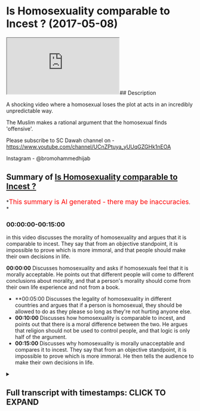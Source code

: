 # Is Homosexuality comparable to Incest ? (2017-05-08)

<iframe loading='lazy' allow='autoplay' src='https://www.youtube.com/embed/wPR8dUCgoIM'></iframe>## Description

A shocking video where a homosexual loses the plot at acts in an incredibly unpredictable way.

The Muslim makes a rational argument that the homosexual finds 'offensive'.

Please subscribe to SC Dawah channel on -
 <https://www.youtube.com/channel/UCnZPtuya_yUUqGZGHk1nEOA>

Instagram - @bromohammedhijab

## Summary of [Is Homosexuality comparable to Incest ?](https://www.youtube.com/watch?v=wPR8dUCgoIM)

*<span style="color:red; font-size:125%">This summary is AI generated - there may be inaccuracies</span>. *

### <a onclick="modifyYTiframeseektime('0')">00:00:00-00:15:00</a>

in this video discusses the morality of homosexuality and argues that it is comparable to incest. They say that from an objective standpoint, it is impossible to prove which is more immoral, and that people should make their own decisions in life.

**<a onclick="modifyYTiframeseektime('0')">00:00:00</a>** Discusses homosexuality and asks if homosexuals feel that it is morally acceptable. He points out that different people will come to different conclusions about morality, and that a person's morality should come from their own life experience and not from a book.

* **<a onclick="modifyYTiframeseektime('300')">00:05:00</a> Discusses the legality of homosexuality in different countries and argues that if a person is homosexual, they should be allowed to do as they please so long as they're not hurting anyone else.
* **<a onclick="modifyYTiframeseektime('600')">00:10:00</a>** Discusses how homosexuality is comparable to incest, and points out that there is a moral difference between the two. He argues that religion should not be used to control people, and that logic is only half of the argument.
* **<a onclick="modifyYTiframeseektime('900')">00:15:00</a>** Discusses why homosexuality is morally unacceptable and compares it to incest. They say that from an objective standpoint, it is impossible to prove which is more immoral. He then tells the audience to make their own decisions in life.

<details><summary><h2>Full transcript with timestamps: CLICK TO EXPAND</h2></summary>

<a onclick="modifyYTiframeseektime('0')">0:00:00</a> basically before we start let me just  
<a onclick="modifyYTiframeseektime('3')">0:00:03</a> introduce it to a slammer  
<a onclick="modifyYTiframeseektime('4')">0:00:04</a> it's LOM as a religion here whereby I  
<a onclick="modifyYTiframeseektime('8')">0:00:08</a> use me here if someone's a religion well  
<a onclick="modifyYTiframeseektime('13')">0:00:13</a> we believe the one God one God worthy of  
<a onclick="modifyYTiframeseektime('16')">0:00:16</a> worship all right one God worthy of  
<a onclick="modifyYTiframeseektime('19')">0:00:19</a> worship yeah yeah oh yeah one God worthy  
<a onclick="modifyYTiframeseektime('26')">0:00:26</a> of worship we believe look this is what  
<a onclick="modifyYTiframeseektime('30')">0:00:30</a> we believe there's a verse in the Quran  
<a onclick="modifyYTiframeseektime('31')">0:00:31</a> I want to introduce you to it ya know  
<a onclick="modifyYTiframeseektime('33')">0:00:33</a> see what not to like no there's a verse  
<a onclick="modifyYTiframeseektime('36')">0:00:36</a> I figured Saturday night verse 29 it  
<a onclick="modifyYTiframeseektime('40')">0:00:40</a> says but of Allah whom a solemn Roger  
<a onclick="modifyYTiframeseektime('43')">0:00:43</a> une fille Shura cap water shake it  
<a onclick="modifyYTiframeseektime('46')">0:00:46</a> sooner or later version basically says  
<a onclick="modifyYTiframeseektime('48')">0:00:48</a> that God has preferred a parable yeah of  
<a onclick="modifyYTiframeseektime('51')">0:00:51</a> a man who has many slave owners and  
<a onclick="modifyYTiframeseektime('55')">0:00:55</a> another man who has only one slave owner  
<a onclick="modifyYTiframeseektime('58')">0:00:58</a> and then he said hey Lester really  
<a onclick="modifyYTiframeseektime('60')">0:01:00</a> metella are they the same  
<a onclick="modifyYTiframeseektime('61')">0:01:01</a> yeah now the plane is do you know those  
<a onclick="modifyYTiframeseektime('65')">0:01:05</a> a philosopher his name is Rosario he  
<a onclick="modifyYTiframeseektime('66')">0:01:06</a> said man is bloom free for everywhere in  
<a onclick="modifyYTiframeseektime('69')">0:01:09</a> Chains man is going to bed one change  
<a onclick="modifyYTiframeseektime('71')">0:01:11</a> the idea is this the idea is that we as  
<a onclick="modifyYTiframeseektime('74')">0:01:14</a> Muslims we believe that you are going to  
<a onclick="modifyYTiframeseektime('76')">0:01:16</a> be a slave to something in this world  
<a onclick="modifyYTiframeseektime('78')">0:01:18</a> yes  
<a onclick="modifyYTiframeseektime('79')">0:01:19</a> you're going to either be a slave to  
<a onclick="modifyYTiframeseektime('80')">0:01:20</a> social expectations that you've chosen  
<a onclick="modifyYTiframeseektime('83')">0:01:23</a> your China it's a good way of putting it  
<a onclick="modifyYTiframeseektime('87')">0:01:27</a> so we say look let us choose who we  
<a onclick="modifyYTiframeseektime('90')">0:01:30</a> should be basically submissive to or  
<a onclick="modifyYTiframeseektime('93')">0:01:33</a> what we should be submissive to and in  
<a onclick="modifyYTiframeseektime('94')">0:01:34</a> our conceptual conceptualization we say  
<a onclick="modifyYTiframeseektime('97')">0:01:37</a> that the most appropriate thing for us  
<a onclick="modifyYTiframeseektime('99')">0:01:39</a> to submit to is the one who created  
<a onclick="modifyYTiframeseektime('101')">0:01:41</a> everything the one who knows everything  
<a onclick="modifyYTiframeseektime('103')">0:01:43</a> the one who's all aware of everything  
<a onclick="modifyYTiframeseektime('105')">0:01:45</a> and that is for us God so that's why the  
<a onclick="modifyYTiframeseektime('108')">0:01:48</a> Quran giving anyone in this entire  
<a onclick="modifyYTiframeseektime('110')">0:01:50</a> square  
<a onclick="modifyYTiframeseektime('112')">0:01:52</a> yes okay so in that case because oh  
<a onclick="modifyYTiframeseektime('114')">0:01:54</a> really so do you accept do you accept  
<a onclick="modifyYTiframeseektime('117')">0:01:57</a> that the scientists think there's like a  
<a onclick="modifyYTiframeseektime('119')">0:01:59</a> electronic that's some kind of magnetic  
<a onclick="modifyYTiframeseektime('122')">0:02:02</a> thing going on and that's God even  
<a onclick="modifyYTiframeseektime('124')">0:02:04</a> science so everybody agrees yeah no I'm  
<a onclick="modifyYTiframeseektime('128')">0:02:08</a> with you oh that's good we'll put in it  
<a onclick="modifyYTiframeseektime('129')">0:02:09</a> but I just want to say - I want to put  
<a onclick="modifyYTiframeseektime('130')">0:02:10</a> the student ma'am so for me like if you  
<a onclick="modifyYTiframeseektime('133')">0:02:13</a> ask me about my morality where do I get  
<a onclick="modifyYTiframeseektime('135')">0:02:15</a> my own morality  
<a onclick="modifyYTiframeseektime('135')">0:02:15</a> ya know but if you do I'll say look  
<a onclick="modifyYTiframeseektime('139')">0:02:19</a> there's a there's a rationality behind  
<a onclick="modifyYTiframeseektime('140')">0:02:20</a> the rally  
<a onclick="modifyYTiframeseektime('141')">0:02:21</a> so the rationality for us is okay we  
<a onclick="modifyYTiframeseektime('143')">0:02:23</a> believe that God created the universe  
<a onclick="modifyYTiframeseektime('145')">0:02:25</a> yeah now he is all-knowing we'll hearing  
<a onclick="modifyYTiframeseektime('148')">0:02:28</a> a little powerful and as an extension of  
<a onclick="modifyYTiframeseektime('150')">0:02:30</a> that he sent messengers to certain  
<a onclick="modifyYTiframeseektime('152')">0:02:32</a> people's in certain plants and  
<a onclick="modifyYTiframeseektime('154')">0:02:34</a> messengers came to people in certain  
<a onclick="modifyYTiframeseektime('156')">0:02:36</a> people certain times at different times  
<a onclick="modifyYTiframeseektime('158')">0:02:38</a> yeah and the final that we believe is  
<a onclick="modifyYTiframeseektime('160')">0:02:40</a> the Prophet Muhammad you came for  
<a onclick="modifyYTiframeseektime('161')">0:02:41</a> everything would be right  
<a onclick="modifyYTiframeseektime('163')">0:02:43</a> those messengers yeah so basically  
<a onclick="modifyYTiframeseektime('166')">0:02:46</a> whether what they have with them are two  
<a onclick="modifyYTiframeseektime('168')">0:02:48</a> things the message in the miracle the  
<a onclick="modifyYTiframeseektime('170')">0:02:50</a> message being from God which is to  
<a onclick="modifyYTiframeseektime('172')">0:02:52</a> believe in a worship and only one God  
<a onclick="modifyYTiframeseektime('174')">0:02:54</a> submit yourself to one God rather than  
<a onclick="modifyYTiframeseektime('176')">0:02:56</a> submitting yourself to aspects of the  
<a onclick="modifyYTiframeseektime('177')">0:02:57</a> creation and the miracle is the Quran  
<a onclick="modifyYTiframeseektime('180')">0:03:00</a> itself and it has a way of basically  
<a onclick="modifyYTiframeseektime('182')">0:03:02</a> proving itself okay good point so having  
<a onclick="modifyYTiframeseektime('188')">0:03:08</a> said that Oscars a homosexual yeah I  
<a onclick="modifyYTiframeseektime('190')">0:03:10</a> want to ask as a homosexual do you feel  
<a onclick="modifyYTiframeseektime('195')">0:03:15</a> it's basically in your opinion it's it's  
<a onclick="modifyYTiframeseektime('198')">0:03:18</a> your right jewy it's absolutely fine  
<a onclick="modifyYTiframeseektime('201')">0:03:21</a> morally acceptable for you to be  
<a onclick="modifyYTiframeseektime('202')">0:03:22</a> homosexual in the sense that my national  
<a onclick="modifyYTiframeseektime('205')">0:03:25</a> urge okay thank you all right yeah okay  
<a onclick="modifyYTiframeseektime('209')">0:03:29</a> I wanted to ask you a question there  
<a onclick="modifyYTiframeseektime('211')">0:03:31</a> yeah do you assert that everything that  
<a onclick="modifyYTiframeseektime('214')">0:03:34</a> you believe and feel from nature  
<a onclick="modifyYTiframeseektime('216')">0:03:36</a> you should enact depending on what how  
<a onclick="modifyYTiframeseektime('220')">0:03:40</a> you feel depending on your own  
<a onclick="modifyYTiframeseektime('223')">0:03:43</a> morality that you have available decide  
<a onclick="modifyYTiframeseektime('226')">0:03:46</a> the course of your lifetime supporting  
<a onclick="modifyYTiframeseektime('228')">0:03:48</a> with your own experiences and your own  
<a onclick="modifyYTiframeseektime('230')">0:03:50</a> destiny based on your own and what  
<a onclick="modifyYTiframeseektime('232')">0:03:52</a> you're here to do and that all of us are  
<a onclick="modifyYTiframeseektime('234')">0:03:54</a> here to do something different we're all  
<a onclick="modifyYTiframeseektime('235')">0:03:55</a> here to develop in a soul a different  
<a onclick="modifyYTiframeseektime('237')">0:03:57</a> way but religion to shut that down and  
<a onclick="modifyYTiframeseektime('238')">0:03:58</a> makes you all the same I don't believe  
<a onclick="modifyYTiframeseektime('240')">0:04:00</a> that no I'm with you but John I put this  
<a onclick="modifyYTiframeseektime('243')">0:04:03</a> on you because I think your voice is  
<a onclick="modifyYTiframeseektime('245')">0:04:05</a> thought on my website no I don't like  
<a onclick="modifyYTiframeseektime('249')">0:04:09</a> you you believe that yeah but the  
<a onclick="modifyYTiframeseektime('251')">0:04:11</a> question I asked you was you said it was  
<a onclick="modifyYTiframeseektime('252')">0:04:12</a> my network to be homosexual I mean I do  
<a onclick="modifyYTiframeseektime('255')">0:04:15</a> believe that I'm not saying that you  
<a onclick="modifyYTiframeseektime('257')">0:04:17</a> shouldn't know one thing I Fisher the  
<a onclick="modifyYTiframeseektime('261')">0:04:21</a> first Pinilla do you believe that as you  
<a onclick="modifyYTiframeseektime('263')">0:04:23</a> connect with my life I think we have  
<a onclick="modifyYTiframeseektime('264')">0:04:24</a> there should be able to adapt well most  
<a onclick="modifyYTiframeseektime('267')">0:04:27</a> of them because you have an urge to eat  
<a onclick="modifyYTiframeseektime('269')">0:04:29</a> to  __  for sleep to park so most of  
<a onclick="modifyYTiframeseektime('272')">0:04:32</a> them yes I would agree sir all right  
<a onclick="modifyYTiframeseektime('274')">0:04:34</a> what about you what about you all of  
<a onclick="modifyYTiframeseektime('275')">0:04:35</a> them I wish you would do not sir  
<a onclick="modifyYTiframeseektime('278')">0:04:38</a> okay does that go fight for my morality  
<a onclick="modifyYTiframeseektime('280')">0:04:40</a> the one thing so from what did you get  
<a onclick="modifyYTiframeseektime('282')">0:04:42</a> your morality from your own life  
<a onclick="modifyYTiframeseektime('283')">0:04:43</a> experience or did you get it from the  
<a onclick="modifyYTiframeseektime('285')">0:04:45</a> book look well I think that's crap it  
<a onclick="modifyYTiframeseektime('287')">0:04:47</a> you have to get it from life okay why  
<a onclick="modifyYTiframeseektime('289')">0:04:49</a> don't kill because that's what we've got  
<a onclick="modifyYTiframeseektime('291')">0:04:51</a> to go on got to go you can have guidance  
<a onclick="modifyYTiframeseektime('294')">0:04:54</a> you can have guidance really but if you  
<a onclick="modifyYTiframeseektime('296')">0:04:56</a> don't develop it to your own experiences  
<a onclick="modifyYTiframeseektime('297')">0:04:57</a> and your own vision and your own path  
<a onclick="modifyYTiframeseektime('300')">0:05:00</a> life and everything else  
<a onclick="modifyYTiframeseektime('301')">0:05:01</a> what's the point of it well as you had  
<a onclick="modifyYTiframeseektime('303')">0:05:03</a> to have it I'm not going on chemically  
<a onclick="modifyYTiframeseektime('305')">0:05:05</a> you can call me well your life because  
<a onclick="modifyYTiframeseektime('309')">0:05:09</a> how call you done yet there you go  
<a onclick="modifyYTiframeseektime('311')">0:05:11</a> John the Baptist you go okay John Joyce  
<a onclick="modifyYTiframeseektime('314')">0:05:14</a> Jesus high five ah Piper Coverstone 0.1  
<a onclick="modifyYTiframeseektime('321')">0:05:21</a> 0.1 the circle I was a jerk yeah thank  
<a onclick="modifyYTiframeseektime('326')">0:05:26</a> you  
<a onclick="modifyYTiframeseektime('326')">0:05:26</a> oh so basically more common ways to  
<a onclick="modifyYTiframeseektime('332')">0:05:32</a> coming into your mouth your question  
<a onclick="modifyYTiframeseektime('333')">0:05:33</a> all right in also so sorry my question  
<a onclick="modifyYTiframeseektime('337')">0:05:37</a> is fit forward then someone had wished I  
<a onclick="modifyYTiframeseektime('339')">0:05:39</a> would say take someone happening right  
<a onclick="modifyYTiframeseektime('340')">0:05:40</a> now to be incestual your conceptualize  
<a onclick="modifyYTiframeseektime('347')">0:05:47</a> yeah well they have to shake themselves  
<a onclick="modifyYTiframeseektime('349')">0:05:49</a> and find out in my police say they'd  
<a onclick="modifyYTiframeseektime('351')">0:05:51</a> have to check themselves if they could  
<a onclick="modifyYTiframeseektime('353')">0:05:53</a> stop that urgent and really truly find  
<a onclick="modifyYTiframeseektime('356')">0:05:56</a> out where that came from because it  
<a onclick="modifyYTiframeseektime('357')">0:05:57</a> often comes from then having incestual  
<a onclick="modifyYTiframeseektime('360')">0:06:00</a> stuff happening in their path so that's  
<a onclick="modifyYTiframeseektime('364')">0:06:04</a> where you're saying that because I'm  
<a onclick="modifyYTiframeseektime('366')">0:06:06</a> homosexual that I've had some homosexual  
<a onclick="modifyYTiframeseektime('368')">0:06:08</a> thing happen to me in the past so that  
<a onclick="modifyYTiframeseektime('370')">0:06:10</a> bla bla bla some there's a lot of  
<a onclick="modifyYTiframeseektime('372')">0:06:12</a> different reasons why people are  
<a onclick="modifyYTiframeseektime('373')">0:06:13</a> homosexual ask about you know oh yeah go  
<a onclick="modifyYTiframeseektime('376')">0:06:16</a> someone has a genetic urge yeah yeah to  
<a onclick="modifyYTiframeseektime('380')">0:06:20</a> be incestuous yeah should they be  
<a onclick="modifyYTiframeseektime('382')">0:06:22</a> allowed to elect well that's not for me  
<a onclick="modifyYTiframeseektime('384')">0:06:24</a> to decide that's for them to decide okay  
<a onclick="modifyYTiframeseektime('386')">0:06:26</a> not for you to decide or me no no it's  
<a onclick="modifyYTiframeseektime('388')">0:06:28</a> not for me to do anything as for them to  
<a onclick="modifyYTiframeseektime('390')">0:06:30</a> sort it out  
<a onclick="modifyYTiframeseektime('390')">0:06:30</a> not for me yeah that's not none of my  
<a onclick="modifyYTiframeseektime('394')">0:06:34</a> business I don't know them so now in my  
<a onclick="modifyYTiframeseektime('396')">0:06:36</a> house if there's a crime going on again  
<a onclick="modifyYTiframeseektime('399')">0:06:39</a> if someone's been broken the law of the  
<a onclick="modifyYTiframeseektime('401')">0:06:41</a> land then obviously it's a crime that's  
<a onclick="modifyYTiframeseektime('403')">0:06:43</a> the climate it's not really what it is  
<a onclick="modifyYTiframeseektime('405')">0:06:45</a> yeah so you it's not allowed so you'd  
<a onclick="modifyYTiframeseektime('407')">0:06:47</a> get you know you get the police involved  
<a onclick="modifyYTiframeseektime('409')">0:06:49</a> which is probably if it's not allowed to  
<a onclick="modifyYTiframeseektime('411')">0:06:51</a> happen it's probably right okay so  
<a onclick="modifyYTiframeseektime('413')">0:06:53</a> you're saying is you shouldn't be  
<a onclick="modifyYTiframeseektime('414')">0:06:54</a> allowed to have a little well I'm not  
<a onclick="modifyYTiframeseektime('415')">0:06:55</a> I'm not saying anything I'm just  
<a onclick="modifyYTiframeseektime('416')">0:06:56</a> pointing out that the law says that it's  
<a onclick="modifyYTiframeseektime('419')">0:06:59</a> illegal okay so they'll also look  
<a onclick="modifyYTiframeseektime('420')">0:07:00</a> illegal  
<a onclick="modifyYTiframeseektime('421')">0:07:01</a> so our mother and a family relationship  
<a onclick="modifyYTiframeseektime('423')">0:07:03</a> to happen according to the law okay  
<a onclick="modifyYTiframeseektime('427')">0:07:07</a> according to the law if you go to a  
<a onclick="modifyYTiframeseektime('429')">0:07:09</a> country where homosexuality is illegal  
<a onclick="modifyYTiframeseektime('431')">0:07:11</a> should you still be able to enact on a  
<a onclick="modifyYTiframeseektime('433')">0:07:13</a> sec trolley well I don't know so your  
<a onclick="modifyYTiframeseektime('438')">0:07:18</a> honor I'd like to really disagree with  
<a onclick="modifyYTiframeseektime('441')">0:07:21</a> you linking homosexuality with incest  
<a onclick="modifyYTiframeseektime('443')">0:07:23</a> it's the same thing why can't only okay  
<a onclick="modifyYTiframeseektime('446')">0:07:26</a> so for example I'm looking  
<a onclick="modifyYTiframeseektime('447')">0:07:27</a> heterosexuality with incense okay and  
<a onclick="modifyYTiframeseektime('450')">0:07:30</a> I'll make a point on I link them I link  
<a onclick="modifyYTiframeseektime('452')">0:07:32</a> them all cut I'm sorry yeah like her  
<a onclick="modifyYTiframeseektime('454')">0:07:34</a> incest I pedophilia and I'm linking with  
<a onclick="modifyYTiframeseektime('458')">0:07:38</a> homosexuality and jumping all in the  
<a onclick="modifyYTiframeseektime('459')">0:07:39</a> same carrier bag and constantly blinking  
<a onclick="modifyYTiframeseektime('462')">0:07:42</a> them up they're not connected because  
<a onclick="modifyYTiframeseektime('464')">0:07:44</a> it's adult consensual circle it's not  
<a onclick="modifyYTiframeseektime('466')">0:07:46</a> going generational you are you're  
<a onclick="modifyYTiframeseektime('469')">0:07:49</a> talking incest incest okay so that's  
<a onclick="modifyYTiframeseektime('471')">0:07:51</a> intergenerational sex words of stuff but  
<a onclick="modifyYTiframeseektime('474')">0:07:54</a> well that well I don't know that's to do  
<a onclick="modifyYTiframeseektime('475')">0:07:55</a> with them isn't it what you just said  
<a onclick="modifyYTiframeseektime('477')">0:07:57</a> depending on the age they are okay so  
<a onclick="modifyYTiframeseektime('479')">0:07:59</a> notice up here  
<a onclick="modifyYTiframeseektime('480')">0:08:00</a> what's your sister's or sue Robert  
<a onclick="modifyYTiframeseektime('482')">0:08:02</a> one-hour sessions cause of each other  
<a onclick="modifyYTiframeseektime('483')">0:08:03</a> yeah I think I think gender homicidal  
<a onclick="modifyYTiframeseektime('485')">0:08:05</a> gentlemen I think gentlemen you better  
<a onclick="modifyYTiframeseektime('488')">0:08:08</a> come to the Nitty Gritty nub of your  
<a onclick="modifyYTiframeseektime('489')">0:08:09</a> point and ask me it now okay my point is  
<a onclick="modifyYTiframeseektime('491')">0:08:11</a> this right you said don't compare you  
<a onclick="modifyYTiframeseektime('494')">0:08:14</a> should have been making comparisons  
<a onclick="modifyYTiframeseektime('495')">0:08:15</a> between certain homosexuality no I know  
<a onclick="modifyYTiframeseektime('497')">0:08:17</a> I said I was really upset with the  
<a onclick="modifyYTiframeseektime('499')">0:08:19</a> factory's constantly being linked with  
<a onclick="modifyYTiframeseektime('500')">0:08:20</a> illegal sexual activity  
<a onclick="modifyYTiframeseektime('502')">0:08:22</a> homosexuality is constantly being linked  
<a onclick="modifyYTiframeseektime('504')">0:08:24</a> with illegal sexual activity instant  
<a onclick="modifyYTiframeseektime('506')">0:08:26</a> beautifuller etcetera that's why I said  
<a onclick="modifyYTiframeseektime('508')">0:08:28</a> okay I was annoyed with that something  
<a onclick="modifyYTiframeseektime('510')">0:08:30</a> you were doing in that case if you go to  
<a onclick="modifyYTiframeseektime('511')">0:08:31</a> another country where homosexuality  
<a onclick="modifyYTiframeseektime('512')">0:08:32</a> advanced would you be upset in the same  
<a onclick="modifyYTiframeseektime('515')">0:08:35</a> way if someone liquors if you two are  
<a onclick="modifyYTiframeseektime('517')">0:08:37</a> not allowed to I don't know because I've  
<a onclick="modifyYTiframeseektime('518')">0:08:38</a> never been to one of those countries and  
<a onclick="modifyYTiframeseektime('519')">0:08:39</a> I don't think I would okay so I'm saying  
<a onclick="modifyYTiframeseektime('522')">0:08:42</a> is if any homosexual forget about you if  
<a onclick="modifyYTiframeseektime('525')">0:08:45</a> any almost sexual went to Nigeria or any  
<a onclick="modifyYTiframeseektime('526')">0:08:46</a> other country well sexuality is back  
<a onclick="modifyYTiframeseektime('528')">0:08:48</a> should they or should they not be  
<a onclick="modifyYTiframeseektime('529')">0:08:49</a> allowed to enact their homosexuality  
<a onclick="modifyYTiframeseektime('530')">0:08:50</a> well I think it depends on them if they  
<a onclick="modifyYTiframeseektime('532')">0:08:52</a> choose to or not okay so what you're  
<a onclick="modifyYTiframeseektime('534')">0:08:54</a> saying here is for homosexuals you're  
<a onclick="modifyYTiframeseektime('537')">0:08:57</a> saying they have a decision to make  
<a onclick="modifyYTiframeseektime('539')">0:08:59</a> whether they want to or they don't want  
<a onclick="modifyYTiframeseektime('540')">0:09:00</a> that's right whereas we will send you an  
<a onclick="modifyYTiframeseektime('542')">0:09:02</a> adult sex not intergenerational and  
<a onclick="modifyYTiframeseektime('544')">0:09:04</a> underage sex underage sex it was  
<a onclick="modifyYTiframeseektime('547')">0:09:07</a> princess your underage sex all right all  
<a onclick="modifyYTiframeseektime('549')">0:09:09</a> right then within it within the same  
<a onclick="modifyYTiframeseektime('550')">0:09:10</a> family or whatever okay it's not it's  
<a onclick="modifyYTiframeseektime('553')">0:09:13</a> only legal though we're a bub between  
<a onclick="modifyYTiframeseektime('556')">0:09:16</a> brother and sister in this country yeah  
<a onclick="modifyYTiframeseektime('557')">0:09:17</a> I think is illegal if you leave  
<a onclick="modifyYTiframeseektime('559')">0:09:19</a> in other time your country okay when in  
<a onclick="modifyYTiframeseektime('563')">0:09:23</a> other countries in alright then in our  
<a onclick="modifyYTiframeseektime('565')">0:09:25</a> country it's illegal in our country  
<a onclick="modifyYTiframeseektime('567')">0:09:27</a> today I should assume that what exactly  
<a onclick="modifyYTiframeseektime('571')">0:09:31</a> all the odds are so Marysol for you okay  
<a onclick="modifyYTiframeseektime('574')">0:09:34</a> cool you probably more London than I am  
<a onclick="modifyYTiframeseektime('576')">0:09:36</a> okay in a normal day in a Muslim country  
<a onclick="modifyYTiframeseektime('578')">0:09:38</a> depends on which country took about as  
<a onclick="modifyYTiframeseektime('580')">0:09:40</a> many of them so why UAE I think  
<a onclick="modifyYTiframeseektime('583')">0:09:43</a> homosexuals can probably do a lot more  
<a onclick="modifyYTiframeseektime('584')">0:09:44</a> than let's say Saudi Arabia alright so  
<a onclick="modifyYTiframeseektime('586')">0:09:46</a> it's kind of like it you know I think  
<a onclick="modifyYTiframeseektime('589')">0:09:49</a> they should be I think they should I  
<a onclick="modifyYTiframeseektime('591')">0:09:51</a> think people should be free to do what  
<a onclick="modifyYTiframeseektime('593')">0:09:53</a> they feel like doing as long as they're  
<a onclick="modifyYTiframeseektime('595')">0:09:55</a> not hearing somebody else and they're  
<a onclick="modifyYTiframeseektime('597')">0:09:57</a> not they lie against I think the people  
<a onclick="modifyYTiframeseektime('598')">0:09:58</a> should be free to do what they want as  
<a onclick="modifyYTiframeseektime('599')">0:09:59</a> long as they're not hurting is by  
<a onclick="modifyYTiframeseektime('601')">0:10:01</a> breaking the law happy you said that  
<a onclick="modifyYTiframeseektime('602')">0:10:02</a> well you know I'd be very confusing but  
<a onclick="modifyYTiframeseektime('604')">0:10:04</a> you're trying to box me into a situation  
<a onclick="modifyYTiframeseektime('605')">0:10:05</a> and a box around by people and I'd like  
<a onclick="modifyYTiframeseektime('609')">0:10:09</a> to serve other people what they think  
<a onclick="modifyYTiframeseektime('610')">0:10:10</a> about homosexuality ask them what do you  
<a onclick="modifyYTiframeseektime('613')">0:10:13</a> think what do you think about my  
<a onclick="modifyYTiframeseektime('615')">0:10:15</a> sexuality no comment no comment what do  
<a onclick="modifyYTiframeseektime('617')">0:10:17</a> you think about my pictures no comment  
<a onclick="modifyYTiframeseektime('620')">0:10:20</a> no comment take-home receive back  
<a onclick="modifyYTiframeseektime('622')">0:10:22</a> there's no not these people why because  
<a onclick="modifyYTiframeseektime('624')">0:10:24</a> you've asked me for like the law no but  
<a onclick="modifyYTiframeseektime('625')">0:10:25</a> the bigger here you should be able to  
<a onclick="modifyYTiframeseektime('627')">0:10:27</a> can I ask you a question yeah you're you  
<a onclick="modifyYTiframeseektime('629')">0:10:29</a> seem like a decent guy yeah well Muslim  
<a onclick="modifyYTiframeseektime('631')">0:10:31</a> this is weakest or a million questions  
<a onclick="modifyYTiframeseektime('632')">0:10:32</a> look at that let me allow me to  
<a onclick="modifyYTiframeseektime('634')">0:10:34</a> elaborate on my point my point is that  
<a onclick="modifyYTiframeseektime('636')">0:10:36</a> people ask us questions all the time  
<a onclick="modifyYTiframeseektime('637')">0:10:37</a> about slap people ask Jewish people  
<a onclick="modifyYTiframeseektime('640')">0:10:40</a> questions also my Judaism Christian  
<a onclick="modifyYTiframeseektime('642')">0:10:42</a> author I do a Judaism ABS we've all done  
<a onclick="modifyYTiframeseektime('644')">0:10:44</a> by atheism everything should be able to  
<a onclick="modifyYTiframeseektime('647')">0:10:47</a> recreate a scrutinize and criticize  
<a onclick="modifyYTiframeseektime('648')">0:10:48</a> including sexuality and so it's not fair  
<a onclick="modifyYTiframeseektime('651')">0:10:51</a> I don't believe it's fair if you want to  
<a onclick="modifyYTiframeseektime('653')">0:10:53</a> say it's freedom of speech for us to say  
<a onclick="modifyYTiframeseektime('654')">0:10:54</a> okay we should have parameters of that  
<a onclick="modifyYTiframeseektime('656')">0:10:56</a> speedo Street I'm saying that if you're  
<a onclick="modifyYTiframeseektime('658')">0:10:58</a> almost sexual just like I'm a Muslim and  
<a onclick="modifyYTiframeseektime('659')">0:10:59</a> someone's a Christian all of us should  
<a onclick="modifyYTiframeseektime('661')">0:11:01</a> be able to have engaging conversation  
<a onclick="modifyYTiframeseektime('663')">0:11:03</a> while getting angry actually  
<a onclick="modifyYTiframeseektime('665')">0:11:05</a> rationalised angry is really moving  
<a onclick="modifyYTiframeseektime('666')">0:11:06</a> anger okay if you get passion okay now  
<a onclick="modifyYTiframeseektime('669')">0:11:09</a> let me ask you a question nother  
<a onclick="modifyYTiframeseektime('670')">0:11:10</a> question right my favorite question to  
<a onclick="modifyYTiframeseektime('672')">0:11:12</a> you you said you can do everyone so long  
<a onclick="modifyYTiframeseektime('673')">0:11:13</a> it's about how many or not that's the  
<a onclick="modifyYTiframeseektime('674')">0:11:14</a> harm principle side by DJ SMIL yeah and  
<a onclick="modifyYTiframeseektime('677')">0:11:17</a> unlock on liberty in 1800 I don't know  
<a onclick="modifyYTiframeseektime('679')">0:11:19</a> basically I'll tell you what this means  
<a onclick="modifyYTiframeseektime('680')">0:11:20</a> now it's a liberal it's a libertarian  
<a onclick="modifyYTiframeseektime('682')">0:11:22</a> principle that was come from a  
<a onclick="modifyYTiframeseektime('683')">0:11:23</a> philosopher in 1800 I've got two  
<a onclick="modifyYTiframeseektime('685')">0:11:25</a> questions to you number one  
<a onclick="modifyYTiframeseektime('687')">0:11:27</a> then if you really think about it incest  
<a onclick="modifyYTiframeseektime('689')">0:11:29</a> between brother and sister yeah where  
<a onclick="modifyYTiframeseektime('692')">0:11:32</a> they're both consensual over H in your  
<a onclick="modifyYTiframeseektime('694')">0:11:34</a> opinion should not be illegal  
<a onclick="modifyYTiframeseektime('696')">0:11:36</a> yeah I didn't sign that's not my opinion  
<a onclick="modifyYTiframeseektime('698')">0:11:38</a> so what's your friend you're putting  
<a onclick="modifyYTiframeseektime('700')">0:11:40</a> your opinion now now I'm asking what is  
<a onclick="modifyYTiframeseektime('701')">0:11:41</a> your opinion is incest between two  
<a onclick="modifyYTiframeseektime('703')">0:11:43</a> consensual adults but brother and sister  
<a onclick="modifyYTiframeseektime('706')">0:11:46</a> now both consented and wearing  
<a onclick="modifyYTiframeseektime('707')">0:11:47</a> protection so there's all deformed  
<a onclick="modifyYTiframeseektime('708')">0:11:48</a> babies is that legitimate is that  
<a onclick="modifyYTiframeseektime('711')">0:11:51</a> morally acceptable is that morally  
<a onclick="modifyYTiframeseektime('712')">0:11:52</a> unacceptable I think you'd have to ask  
<a onclick="modifyYTiframeseektime('715')">0:11:55</a> those two themselves and their parents  
<a onclick="modifyYTiframeseektime('717')">0:11:57</a> and the people in their vicinity I've  
<a onclick="modifyYTiframeseektime('719')">0:11:59</a> got no there's nothing to deny don't  
<a onclick="modifyYTiframeseektime('720')">0:12:00</a> have children my own and I'm asking for  
<a onclick="modifyYTiframeseektime('722')">0:12:02</a> your opinion does my opinion yeah I give  
<a onclick="modifyYTiframeseektime('725')">0:12:05</a> me my opinion so what's your play  
<a onclick="modifyYTiframeseektime('726')">0:12:06</a> tickets between those two that I will  
<a onclick="modifyYTiframeseektime('728')">0:12:08</a> use on for that when we talked about the  
<a onclick="modifyYTiframeseektime('729')">0:12:09</a> linkage between horse or hybrid between  
<a onclick="modifyYTiframeseektime('731')">0:12:11</a> because less than almost actuality then  
<a onclick="modifyYTiframeseektime('732')">0:12:12</a> going because they often link  
<a onclick="modifyYTiframeseektime('735')">0:12:15</a> homosexuality with in things which  
<a onclick="modifyYTiframeseektime('738')">0:12:18</a> without incest or people's only out  
<a onclick="modifyYTiframeseektime('740')">0:12:20</a> there what's all that because they're  
<a onclick="modifyYTiframeseektime('741')">0:12:21</a> why definitely linked in it so what  
<a onclick="modifyYTiframeseektime('742')">0:12:22</a> along with the mental link is made so  
<a onclick="modifyYTiframeseektime('744')">0:12:24</a> what's well is that leave interrupting  
<a onclick="modifyYTiframeseektime('746')">0:12:26</a> me sorry I'm so mental link is made in  
<a onclick="modifyYTiframeseektime('748')">0:12:28</a> people's mind that link homosexuality  
<a onclick="modifyYTiframeseektime('751')">0:12:31</a> with pedophilia within certain okay I'm  
<a onclick="modifyYTiframeseektime('754')">0:12:34</a> also critically though well you can't  
<a onclick="modifyYTiframeseektime('755')">0:12:35</a> strong I'm the argument I'm gonna no I'm  
<a onclick="modifyYTiframeseektime('757')">0:12:37</a> not telling you that's what happens in  
<a onclick="modifyYTiframeseektime('759')">0:12:39</a> the public for me I'm doing it no no  
<a onclick="modifyYTiframeseektime('760')">0:12:40</a> you're not I'm going into it you try to  
<a onclick="modifyYTiframeseektime('762')">0:12:42</a> do it I own a love inside cut you off  
<a onclick="modifyYTiframeseektime('764')">0:12:44</a> and you didn't like a winter sand also  
<a onclick="modifyYTiframeseektime('766')">0:12:46</a> sorry I'm saying to you what it is a  
<a onclick="modifyYTiframeseektime('768')">0:12:48</a> different if you say if you use the  
<a onclick="modifyYTiframeseektime('770')">0:12:50</a> liberal Humphrey supplies barometer I'm  
<a onclick="modifyYTiframeseektime('772')">0:12:52</a> asking you what is the moral difference  
<a onclick="modifyYTiframeseektime('774')">0:12:54</a> between homosexuality and a brother and  
<a onclick="modifyYTiframeseektime('777')">0:12:57</a> a sister having sex of each other this  
<a onclick="modifyYTiframeseektime('778')">0:12:58</a> is such a stupid discussion and you're  
<a onclick="modifyYTiframeseektime('781')">0:13:01</a> having such a stupid argument but you  
<a onclick="modifyYTiframeseektime('782')">0:13:02</a> don't have any responsible i am i  
<a onclick="modifyYTiframeseektime('784')">0:13:04</a> throwing a response and telling you what  
<a onclick="modifyYTiframeseektime('785')">0:13:05</a> you're trying to do is very very twisted  
<a onclick="modifyYTiframeseektime('787')">0:13:07</a> and stupid it's all white like that I've  
<a onclick="modifyYTiframeseektime('789')">0:13:09</a> told you already and you didn't listen  
<a onclick="modifyYTiframeseektime('790')">0:13:10</a> no I'm not working with one to take back  
<a onclick="modifyYTiframeseektime('792')">0:13:12</a> no but no but you do well you learn the  
<a onclick="modifyYTiframeseektime('795')">0:13:15</a> tape can you see why you're not giving  
<a onclick="modifyYTiframeseektime('796')">0:13:16</a> any answers okay I gave you the answer  
<a onclick="modifyYTiframeseektime('798')">0:13:18</a> what's the answer  
<a onclick="modifyYTiframeseektime('799')">0:13:19</a> what's the difference between interest  
<a onclick="modifyYTiframeseektime('800')">0:13:20</a> from a logical little us what this  
<a onclick="modifyYTiframeseektime('802')">0:13:22</a> different positive one is a man having  
<a onclick="modifyYTiframeseektime('804')">0:13:24</a> sex with another man okay  
<a onclick="modifyYTiframeseektime('806')">0:13:26</a> one man having sex with another man and  
<a onclick="modifyYTiframeseektime('807')">0:13:27</a> the other one is two people in the same  
<a onclick="modifyYTiframeseektime('809')">0:13:29</a> family having sex is one right one wrong  
<a onclick="modifyYTiframeseektime('812')">0:13:32</a> quite well that depends on your point of  
<a onclick="modifyYTiframeseektime('813')">0:13:33</a> view I'm asking you either like the link  
<a onclick="modifyYTiframeseektime('816')">0:13:36</a> I'm asking you why do you like the link  
<a onclick="modifyYTiframeseektime('817')">0:13:37</a> um because  
<a onclick="modifyYTiframeseektime('818')">0:13:38</a> wait inferred that homosexuality somehow  
<a onclick="modifyYTiframeseektime('822')">0:13:42</a> not right something not quite right  
<a onclick="modifyYTiframeseektime('825')">0:13:45</a> about it there's something a little bit  
<a onclick="modifyYTiframeseektime('827')">0:13:47</a> something about my question one other  
<a onclick="modifyYTiframeseektime('829')">0:13:49</a> thought you were playing what's the  
<a onclick="modifyYTiframeseektime('830')">0:13:50</a> difference between incest and why yeah  
<a onclick="modifyYTiframeseektime('831')">0:13:51</a> why you asking the question why not what  
<a onclick="modifyYTiframeseektime('833')">0:13:53</a> not why not why are you asking that  
<a onclick="modifyYTiframeseektime('835')">0:13:55</a> particular question I feel I feel like  
<a onclick="modifyYTiframeseektime('837')">0:13:57</a> it  
<a onclick="modifyYTiframeseektime('837')">0:13:57</a> oh you know you do what you do like you  
<a onclick="modifyYTiframeseektime('840')">0:14:00</a> do a lot of now it's damaging his belief  
<a onclick="modifyYTiframeseektime('843')">0:14:03</a> system oh oh you see what how you work  
<a onclick="modifyYTiframeseektime('845')">0:14:05</a> you're mainly trying to mind  __  people  
<a onclick="modifyYTiframeseektime('847')">0:14:07</a> with his religion and then when you  
<a onclick="modifyYTiframeseektime('849')">0:14:09</a> stare men on rivers or like in whatever  
<a onclick="modifyYTiframeseektime('851')">0:14:11</a> religion I want yeah but you don't  
<a onclick="modifyYTiframeseektime('853')">0:14:13</a> that's irrelevant finally Allah thank  
<a onclick="modifyYTiframeseektime('855')">0:14:15</a> you so you could take you see here  
<a onclick="modifyYTiframeseektime('858')">0:14:18</a> here's a good example of something which  
<a onclick="modifyYTiframeseektime('860')">0:14:20</a> you could have just which basically have  
<a onclick="modifyYTiframeseektime('862')">0:14:22</a> lost the argument well that's that's  
<a onclick="modifyYTiframeseektime('864')">0:14:24</a> that's in the opinion of the person  
<a onclick="modifyYTiframeseektime('866')">0:14:26</a> who's listening to this not you or me  
<a onclick="modifyYTiframeseektime('867')">0:14:27</a> okay that's good you have your abilities  
<a onclick="modifyYTiframeseektime('871')">0:14:31</a> and so as other people are going to  
<a onclick="modifyYTiframeseektime('872')">0:14:32</a> watch these logic logically they're free  
<a onclick="modifyYTiframeseektime('874')">0:14:34</a> to make their own minds up and flush  
<a onclick="modifyYTiframeseektime('875')">0:14:35</a> their own mobile phones down their own  
<a onclick="modifyYTiframeseektime('877')">0:14:37</a> toilets and cut the control system and  
<a onclick="modifyYTiframeseektime('879')">0:14:39</a> stop bullshitting around with these  
<a onclick="modifyYTiframeseektime('880')">0:14:40</a> stupid religions that mind  __  you and  
<a onclick="modifyYTiframeseektime('883')">0:14:43</a> allow you to be controlled on mass  
<a onclick="modifyYTiframeseektime('884')">0:14:44</a> through different countries okay so it's  
<a onclick="modifyYTiframeseektime('887')">0:14:47</a> religion does anyone have a stick now be  
<a onclick="modifyYTiframeseektime('888')">0:14:48</a> excuse me he's off he's on he saw  
<a onclick="modifyYTiframeseektime('892')">0:14:52</a> himself please so okay so here okay  
<a onclick="modifyYTiframeseektime('895')">0:14:55</a> logically you have nothing to satisfy  
<a onclick="modifyYTiframeseektime('899')">0:14:59</a> yourself with well logic is only half  
<a onclick="modifyYTiframeseektime('900')">0:15:00</a> the story which is from this part of  
<a onclick="modifyYTiframeseektime('902')">0:15:02</a> right this part of the brain the other  
<a onclick="modifyYTiframeseektime('904')">0:15:04</a> part of the intuitive for feminine for  
<a onclick="modifyYTiframeseektime('906')">0:15:06</a> sensual is dancing you're like oh sexual  
<a onclick="modifyYTiframeseektime('909')">0:15:09</a> oh oh we don't like that do you coming  
<a onclick="modifyYTiframeseektime('913')">0:15:13</a> in cool okay I think he'll fill minutes  
<a onclick="modifyYTiframeseektime('918')">0:15:18</a> to get my permission to get my position  
<a onclick="modifyYTiframeseektime('920')">0:15:20</a> because go home alright what do you  
<a onclick="modifyYTiframeseektime('923')">0:15:23</a> listen I'm someplace book alright anyway  
<a onclick="modifyYTiframeseektime('926')">0:15:26</a> so long as we're not harming anyone else  
<a onclick="modifyYTiframeseektime('927')">0:15:27</a> you know  
<a onclick="modifyYTiframeseektime('928')">0:15:28</a> really well and what I won't help  
<a onclick="modifyYTiframeseektime('930')">0:15:30</a> anybody else and when they put those  
<a onclick="modifyYTiframeseektime('931')">0:15:31</a> pants on people's backs in Guantanamo  
<a onclick="modifyYTiframeseektime('933')">0:15:33</a> Bay and play heavy melting we weren't  
<a onclick="modifyYTiframeseektime('934')">0:15:34</a> harming anybody were they different do  
<a onclick="modifyYTiframeseektime('937')">0:15:37</a> you know what I was doing you you're  
<a onclick="modifyYTiframeseektime('939')">0:15:39</a> coming well sir I got to be very funny  
<a onclick="modifyYTiframeseektime('940')">0:15:40</a> I understand what I could do with other  
<a onclick="modifyYTiframeseektime('942')">0:15:42</a> comes you know I want to take back all  
<a onclick="modifyYTiframeseektime('944')">0:15:44</a> right so if you have any answer here let  
<a onclick="modifyYTiframeseektime('946')">0:15:46</a> me ask you one last time and if you  
<a onclick="modifyYTiframeseektime('947')">0:15:47</a> don't answer anything then I think we  
<a onclick="modifyYTiframeseektime('949')">0:15:49</a> can all make of it  
<a onclick="modifyYTiframeseektime('950')">0:15:50</a> we can all make out on any point so  
<a onclick="modifyYTiframeseektime('951')">0:15:51</a> don't give the shoes man we can all make  
<a onclick="modifyYTiframeseektime('953')">0:15:53</a> our own mind up on this yeah because I  
<a onclick="modifyYTiframeseektime('955')">0:15:55</a> said thank you for your response and  
<a onclick="modifyYTiframeseektime('956')">0:15:56</a> what's the difference between  
<a onclick="modifyYTiframeseektime('957')">0:15:57</a> homosexuality means and inside no that's  
<a onclick="modifyYTiframeseektime('959')">0:15:59</a> not my question my question is why is  
<a onclick="modifyYTiframeseektime('961')">0:16:01</a> homosexuality a man another man having  
<a onclick="modifyYTiframeseektime('964')">0:16:04</a> sexual intercourse and the act of a man  
<a onclick="modifyYTiframeseektime('967')">0:16:07</a> and a woman who happen to brother and  
<a onclick="modifyYTiframeseektime('968')">0:16:08</a> sister yeah and they're consensual yeah  
<a onclick="modifyYTiframeseektime('973')">0:16:13</a> drink that because you're gonna do it  
<a onclick="modifyYTiframeseektime('975')">0:16:15</a> actually time all right okay so I'm  
<a onclick="modifyYTiframeseektime('978')">0:16:18</a> asking you why is it before you're  
<a onclick="modifyYTiframeseektime('980')">0:16:20</a> likely to see anything okay whatever I  
<a onclick="modifyYTiframeseektime('981')">0:16:21</a> see now no thanks I don't drink alcohol  
<a onclick="modifyYTiframeseektime('984')">0:16:24</a> no no not on tetanus all right okay it  
<a onclick="modifyYTiframeseektime('988')">0:16:28</a> does it smaller good anyways I was the  
<a onclick="modifyYTiframeseektime('990')">0:16:30</a> hymen  
<a onclick="modifyYTiframeseektime('991')">0:16:31</a> okay okay fair enough I'm sorry I  
<a onclick="modifyYTiframeseektime('993')">0:16:33</a> prejudged you there anyways this is also  
<a onclick="modifyYTiframeseektime('1004')">0:16:44</a> like what you feel in your car you can't  
<a onclick="modifyYTiframeseektime('1006')">0:16:46</a> swallow okay yes yes burn up question  
<a onclick="modifyYTiframeseektime('1011')">0:16:51</a> question question what makes  
<a onclick="modifyYTiframeseektime('1014')">0:16:54</a> homosexuality any more or less morally  
<a onclick="modifyYTiframeseektime('1018')">0:16:58</a> acceptable than a brother and sister are  
<a onclick="modifyYTiframeseektime('1020')">0:17:00</a> wearing who take contraceptive tablets  
<a onclick="modifyYTiframeseektime('1024')">0:17:04</a> or wherever is they do I wear protection  
<a onclick="modifyYTiframeseektime('1026')">0:17:06</a> whoever is what makes one morally okay  
<a onclick="modifyYTiframeseektime('1029')">0:17:09</a> and everyone not more than a moral  
<a onclick="modifyYTiframeseektime('1030')">0:17:10</a> stance the way of what will you believe  
<a onclick="modifyYTiframeseektime('1032')">0:17:12</a> okay so you're saying it's not like that  
<a onclick="modifyYTiframeseektime('1034')">0:17:14</a> so here so here in other words you never  
<a onclick="modifyYTiframeseektime('1037')">0:17:17</a> want that for you yeah okay thank you  
<a onclick="modifyYTiframeseektime('1040')">0:17:20</a> ask your question let me answer you so  
<a onclick="modifyYTiframeseektime('1042')">0:17:22</a> for us it's very straightforward  
<a onclick="modifyYTiframeseektime('1044')">0:17:24</a> yeah we say that from a mobs on an  
<a onclick="modifyYTiframeseektime('1047')">0:17:27</a> objective level it's impossible for us  
<a onclick="modifyYTiframeseektime('1049')">0:17:29</a> to prove morality yeah unless you have  
<a onclick="modifyYTiframeseektime('1051')">0:17:31</a> an all-knowing entity which transmits  
<a onclick="modifyYTiframeseektime('1053')">0:17:33</a> the information to human beings always  
<a onclick="modifyYTiframeseektime('1055')">0:17:35</a> we think that is actualized in the last  
<a onclick="modifyYTiframeseektime('1058')">0:17:38</a> and final revelation which is a plan  
<a onclick="modifyYTiframeseektime('1060')">0:17:40</a> twisting to say the same thing about the  
<a onclick="modifyYTiframeseektime('1062')">0:17:42</a> Bible kind of stuff do you think the  
<a onclick="modifyYTiframeseektime('1064')">0:17:44</a> point is no I'm the Oscar meal across  
<a onclick="modifyYTiframeseektime('1066')">0:17:46</a> here so the answer is it's okay  
<a onclick="modifyYTiframeseektime('1069')">0:17:49</a> Emma I'll see you in this one word we  
<a onclick="modifyYTiframeseektime('1071')">0:17:51</a> say homosexuality was the act of a man  
<a onclick="modifyYTiframeseektime('1073')">0:17:53</a> having sex when suppose of another man  
<a onclick="modifyYTiframeseektime('1074')">0:17:54</a> is equivalent to two are basically a  
<a onclick="modifyYTiframeseektime('1078')">0:17:58</a> brother having sexual intercourse some  
<a onclick="modifyYTiframeseektime('1079')">0:17:59</a> story for you them night but you have no  
<a onclick="modifyYTiframeseektime('1081')">0:18:01</a> reason to feel certain because you have  
<a onclick="modifyYTiframeseektime('1082')">0:18:02</a> not our counselor argument why is it  
<a onclick="modifyYTiframeseektime('1084')">0:18:04</a> wrong I don't at the camera view leaves  
<a onclick="modifyYTiframeseektime('1086')">0:18:06</a> a sorry mind your society is way more  
<a onclick="modifyYTiframeseektime('1087')">0:18:07</a> she tried unicycling was not like it's  
<a onclick="modifyYTiframeseektime('1089')">0:18:09</a> okay and I'm sorry basically I'm saying  
<a onclick="modifyYTiframeseektime('1092')">0:18:12</a> to you is basically your suspect because  
<a onclick="modifyYTiframeseektime('1094')">0:18:14</a> you're living in a present time in a  
<a onclick="modifyYTiframeseektime('1096')">0:18:16</a> creeper station right and so you  
<a onclick="modifyYTiframeseektime('1097')">0:18:17</a> religious Primus you know as you just  
<a onclick="modifyYTiframeseektime('1099')">0:18:19</a> said that I'm covering you as this goes  
<a onclick="modifyYTiframeseektime('1100')">0:18:20</a> one but we check my own so have you got  
<a onclick="modifyYTiframeseektime('1103')">0:18:23</a> any reason to believe that one is more  
<a onclick="modifyYTiframeseektime('1105')">0:18:25</a> stories for an hour no it's just you're  
<a onclick="modifyYTiframeseektime('1107')">0:18:27</a> a person one card thank you very much I  
<a onclick="modifyYTiframeseektime('1108')">0:18:28</a> think with that I think you're free to  
<a onclick="modifyYTiframeseektime('1110')">0:18:30</a> make your own decisions up in life  
<a onclick="modifyYTiframeseektime('1112')">0:18:32</a> please don't even do any ID pop body  
<a onclick="modifyYTiframeseektime('1114')">0:18:34</a> above you I don't follow nobody Thank  
<a onclick="modifyYTiframeseektime('1117')">0:18:37</a> You Isaac  
</details>
